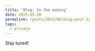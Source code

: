 ```yaml
---
title: 'Blog: In the making'
date: 2025-05-20
permalink: /posts/2012/08/blog-post-1/
tags:
  - privacy
---
```


Stay tuned!